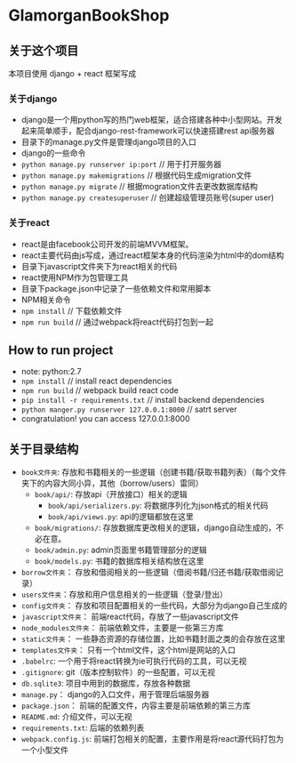 # GlamorganBookShop

## 关于这个项目
本项目使用 django + react 框架写成

### 关于django
 - django是一个用python写的热门web框架，适合搭建各种中小型网站。开发起来简单顺手，配合django-rest-framework可以快速搭建rest api服务器
 - 目录下的manage.py文件是管理django项目的入口
 - django的一些命令
 - `python manage.py runserver ip:port` // 用于打开服务器
 - `python manage.py makemigrations` // 根据代码生成migration文件
 - `python manage.py migrate` // 根据mogration文件去更改数据库结构
 - `python manage.py createsuperuser` // 创建超级管理员账号(super user)


### 关于react
 - react是由facebook公司开发的前端MVVM框架。
 - react主要代码由js写成，通过react框架本身的代码渲染为html中的dom结构
 - 目录下javascript文件夹下为react相关的代码
 - react使用NPM作为包管理工具
 - 目录下package.json中记录了一些依赖文件和常用脚本
 - NPM相关命令
 - `npm install` // 下载依赖文件
 - `npm run build` // 通过webpack将react代码打包到一起

## How to run project
 - note: python:2.7
 - `npm install` // install react dependencies
 - `npm run build` // webpack build react code 
 - `pip install -r requirements.txt` // install backend dependencies
 - `python manger.py runserver 127.0.0.1:8000` // satrt server
 - congratulation! you can access 127.0.0.1:8000 


## 关于目录结构
 - `book文件夹`:  存放和书籍相关的一些逻辑（创建书籍/获取书籍列表）（每个文件夹下的内容大同小异，其他（borrow/users）雷同）
   - `book/api/`: 存放api（开放接口）相关的逻辑
     - `book/api/serializers.py`: 将数据序列化为json格式的相关代码
     - `book/api/views.py`: api的逻辑都放在这里
   - `book/migrations/`: 存放数据库更改相关的逻辑，django自动生成的，不必在意。
   - `book/admin.py`: admin页面里书籍管理部分的逻辑
   - `book/models.py`: 书籍的数据库相关结构放在这里
 - `borrow文件夹`： 存放和借阅相关的一些逻辑（借阅书籍/归还书籍/获取借阅记录）
 - `users文件夹`：存放和用户信息相关的一些逻辑（登录/登出）
 - `config文件夹`： 存放和项目配置相关的一些代码，大部分为django自己生成的
 - `javascript文件夹`： 前端react代码，存放了一些javascript文件
 - `node_modules文件夹`： 前端依赖文件，主要是一些第三方库
 - `static文件夹`： 一些静态资源的存储位置，比如书籍封面之类的会存放在这里
 - `templates文件夹`： 只有一个html文件，这个html是网站的入口
 - `.babelrc`: 一个用于将react转换为ie可执行代码的工具，可以无视
 - `.gitignore`: git（版本控制软件）的一些配置，可以无视
 - `db.sqlite3`: 项目中用到的数据库，存放各种数据
 - `manage.py`： django的入口文件，用于管理后端服务器
 - `package.json`： 前端的配置文件，内容主要是前端依赖的第三方库
 - `README.md`: 介绍文件，可以无视
 - `requirements.txt`: 后端的依赖列表
 - `webpack.config.js`: 前端打包相关的配置，主要作用是将react源代码打包为一个小型文件
